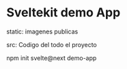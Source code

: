  # Sveltekit demo App
 static: imagenes publicas
 
 src: Codigo del todo el proyecto

npm init svelte@next demo-app
